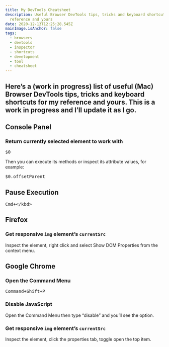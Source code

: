 ```yaml
---
title: My DevTools Cheatsheet
description: Useful Browser DevTools tips, tricks and keyboard shortcuts for my
  reference and yours
date: 2020-12-13T12:25:28.545Z
mainImage.isAnchor: false
tags:
  - browsers
  - devtools
  - inspector
  - shortcuts
  - development
  - tool
  - cheatsheet
---
```

Here’s a (work in progress) list of useful (Mac) Browser DevTools tips, tricks and keyboard shortcuts for my reference and yours. This is a work in progress and I’ll update it as I go.
---

## Console Panel

### Return currently selected element to work with

<kbd>$0</kbd>

Then you can execute its methods or inspect its attribute values, for example: 

<kbd>$0.offsetParent</kbd>

## Pause Execution

<kbd>Cmd+\</kbd>

## Firefox

### Get responsive `img` element’s `currentSrc`

Inspect the element, right click and select Show DOM Properties from the context menu.

## Google Chrome

### Open the Command Menu

<kbd>Command+Shift+P</kbd>

### Disable JavaScript

Open the Command Menu then type “disable” and you’ll see the option.

### Get responsive `img` element’s `currentSrc`

Inspect the element, click the properties tab, toggle open the top item.
